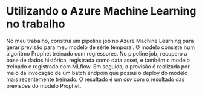 # Utilizando o Azure Machine Learning no trabalho

No meu trabalho, construí um pipeline job no Azure Machine Learning para gerar previsão para meu modelo de série temporal. O modelo consiste num algoritmo Prophet treinado com regressores. No pipeline job, recupero a base de dados histórica, registrada como data asset, e também o modelo treinado e registrado com MLflow. Em seguida, a previsão é realizada por meio da invocação de um batch endpoin que possui o deploy do modelo mais recentemente treinado. O resultado é um csv com o resultado das previsões do modelo Prophet. 
